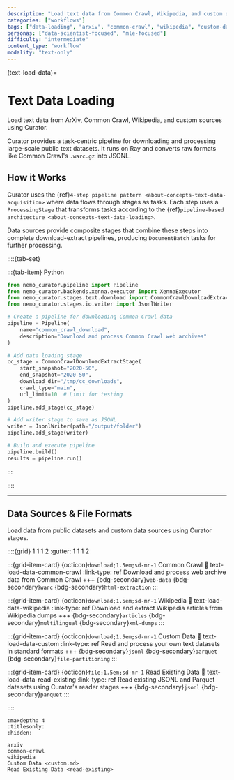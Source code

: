 ```yaml
---
description: "Load text data from Common Crawl, Wikipedia, and custom datasets using Curator."
categories: ["workflows"]
tags: ["data-loading", "arxiv", "common-crawl", "wikipedia", "custom-data", "distributed", "ray"]
personas: ["data-scientist-focused", "mle-focused"]
difficulty: "intermediate"
content_type: "workflow"
modality: "text-only"
---
```


(text-load-data)=

# Text Data Loading

Load text data from ArXiv, Common Crawl, Wikipedia, and custom sources using Curator.

Curator provides a task-centric pipeline for downloading and processing large-scale public text datasets. It runs on Ray and converts raw formats like Common Crawl's `.warc.gz` into JSONL.

## How it Works

Curator uses the {ref}`4-step pipeline pattern <about-concepts-text-data-acquisition>` where data flows through stages as tasks. Each step uses a `ProcessingStage` that transforms tasks according to the {ref}`pipeline-based architecture <about-concepts-text-data-loading>`.

Data sources provide composite stages that combine these steps into complete download-extract pipelines, producing `DocumentBatch` tasks for further processing.

::::{tab-set}

:::{tab-item} Python

```python
from nemo_curator.pipeline import Pipeline
from nemo_curator.backends.xenna.executor import XennaExecutor
from nemo_curator.stages.text.download import CommonCrawlDownloadExtractStage
from nemo_curator.stages.io.writer import JsonlWriter

# Create a pipeline for downloading Common Crawl data
pipeline = Pipeline(
    name="common_crawl_download",
    description="Download and process Common Crawl web archives"
)

# Add data loading stage
cc_stage = CommonCrawlDownloadExtractStage(
    start_snapshot="2020-50",
    end_snapshot="2020-50",
    download_dir="/tmp/cc_downloads",
    crawl_type="main",
    url_limit=10  # Limit for testing
)
pipeline.add_stage(cc_stage)

# Add writer stage to save as JSONL
writer = JsonlWriter(path="/output/folder")
pipeline.add_stage(writer)

# Build and execute pipeline
pipeline.build()
results = pipeline.run()
```

:::

::::

---

## Data Sources & File Formats

Load data from public datasets and custom data sources using Curator stages.

::::{grid} 1 1 1 2
:gutter: 1 1 1 2

:::{grid-item-card} {octicon}`download;1.5em;sd-mr-1` Common Crawl
:link: text-load-data-common-crawl
:link-type: ref
Download and process web archive data from Common Crawl
+++
{bdg-secondary}`web-data`
{bdg-secondary}`warc`
{bdg-secondary}`html-extraction`
:::

:::{grid-item-card} {octicon}`download;1.5em;sd-mr-1` Wikipedia
:link: text-load-data-wikipedia
:link-type: ref
Download and extract Wikipedia articles from Wikipedia dumps
+++
{bdg-secondary}`articles`
{bdg-secondary}`multilingual`
{bdg-secondary}`xml-dumps`
:::

:::{grid-item-card} {octicon}`download;1.5em;sd-mr-1` Custom Data
:link: text-load-data-custom
:link-type: ref
Read and process your own text datasets in standard formats
+++
{bdg-secondary}`jsonl`
{bdg-secondary}`parquet`
{bdg-secondary}`file-partitioning`
:::

:::{grid-item-card} {octicon}`file;1.5em;sd-mr-1` Read Existing Data
:link: text-load-data-read-existing
:link-type: ref
Read existing JSONL and Parquet datasets using Curator's reader stages
+++
{bdg-secondary}`jsonl`
{bdg-secondary}`parquet`
:::

::::

```{toctree}
:maxdepth: 4
:titlesonly:
:hidden:

arxiv
common-crawl
wikipedia
Custom Data <custom.md>
Read Existing Data <read-existing>
```
